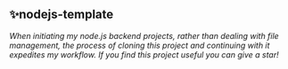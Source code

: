 ## ✨nodejs-template
_When initiating my node.js backend projects, rather than dealing with file management, the process of cloning this project and continuing with it expedites my workflow. If you find this project useful you can give a star!_
